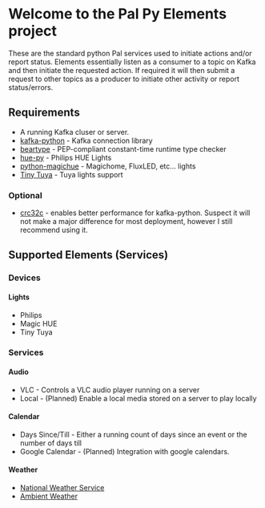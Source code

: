 # Welcome to the Pal Py Elements project

These are the standard python Pal services used to initiate actions and/or report status. Elements essentially listen as a consumer to a topic on Kafka and then initiate the requested action.  If required it will then submit a request to other topics as a producer to initiate other activity or report status/errors.

## Requirements

- A running Kafka cluser or server.
- [kafka-python](https://github.com/dpkp/kafka-python) - Kafka connection library
- [beartype](https://github.com/beartype/beartype) - PEP-compliant constant-time runtime type checker
- [hue-py](https://github.com/mattboran/hue_py) - Philips HUE Lights
- [python-magichue](https://github.com/namacha/python-magichue) - Magichome, FluxLED, etc... lights
- [Tiny Tuya](https://github.com/jasonacox/tinytuya) - Tuya lights support

### Optional

- [crc32c](https://github.com/ICRAR/crc32c) - enables better performance for kafka-python.  Suspect it will not make a major difference for most deployment, however I still recommend using it.

## Supported Elements (Services)

### Devices

#### Lights

- Philips
- Magic HUE
- Tiny Tuya

### Services

#### Audio

- VLC - Controls a VLC audio player running on a server
- Local - (Planned) Enable a local media stored on a server to play locally

#### Calendar

- Days Since/Till - Either a running count of days since an event or the number of days till
- Google Calendar - (Planned) Integration with google calendars.

#### Weather

- [National Weather Service](https://www.weather.gov/documentation/services-web-api)
- [Ambient Weather](https://help.ambientweather.net/help/api/)
